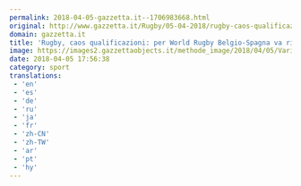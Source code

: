```yaml
---
permalink: 2018-04-05-gazzetta.it--1706983668.html
original: http://www.gazzetta.it/Rugby/05-04-2018/rugby-caos-qualificazioni-world-rugby-belgio-spagna-va-rigiocata-260293487198.shtml
domain: gazzetta.it
title: 'Rugby, caos qualificazioni: per World Rugby Belgio-Spagna va rigiocata'
image: https://images2.gazzettaobjects.it/methode_image/2018/04/05/Varie/Foto%20Varie%20-%20Trattate/9a7a4aad8438ad1a30bcbc40dbf1653b_169_xl.jpg
date: 2018-04-05 17:56:38
category: sport
translations: 
 - 'en'
 - 'es'
 - 'de'
 - 'ru'
 - 'ja'
 - 'fr'
 - 'zh-CN'
 - 'zh-TW'
 - 'ar'
 - 'pt'
 - 'hy'
---
```


